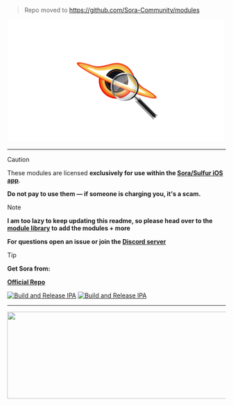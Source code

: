 > Repo moved to https://github.com/Sora-Community/modules


<div align="center"> 

  <img src="https://github.com/50n50/sources/blob/main/asset.png?raw=true" width="500px">


</div>

---
> [!CAUTION] 
> These modules are licensed **exclusively for use within the [Sora/Sulfur iOS app](https://github.com/cranci1/Sora)**.
>
> **Do not pay to use them — if someone is charging you, it's a scam.**  

> [!NOTE] 
> **I am too lazy to keep updating this readme, so please head over to the [module library](https://sora.jm26.net/library/) to add the modules + more**
> 
> **For questions open an issue or join the [Discord server](https://discord.gg/HPZkVpCMBg)**

> [!TIP] 
> **Get Sora from:**
> 
> [**Official Repo**](https://github.com/cranci1/Sora)
>
> <a href="https://apps.apple.com/us/app/sulfur/id6742741043"><img src="https://askyourself.app/assets/appstore.png" width="170" alt="Build and Release IPA"></a>
> <a href="https://testflight.apple.com/join/qMUCpNaS"><img src="https://askyourself.app/assets/testflight.png" width="170" alt="Build and Release IPA"></a>
---
<img src="https://i.ibb.co/BHKwFDdT/Its-2000-x-500-px.png" alt="" width="1020" height="200">
